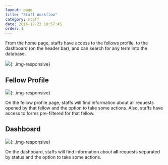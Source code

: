 ```yaml
---
layout: page
title: "Staff Workflow"
category: staff
date: 2016-12-22 10:57:45
order: 1
---
```


From the home page, staffs have access to the fellows profile,
to the dashboard (on the header bar),
and can search for any term into the database.

![]({{site.baseurl}}/img/home-staff.png){: .img-responsive}

## Fellow Profile

![]({{site.baseurl}}/img/fellow.png){: .img-responsive}

On the fellow profile page,
staffs will find information about all requests opened
by that fellow and the option to take some actions.
Also,
staffs have access to forms pre-filtered for that fellow.

## Dashboard

![]({{site.baseurl}}/img/dashboard-staff.png){: .img-responsive}

On the dashboard,
staffs will find information about **all** requests
separated by status and the option to take some actions.
